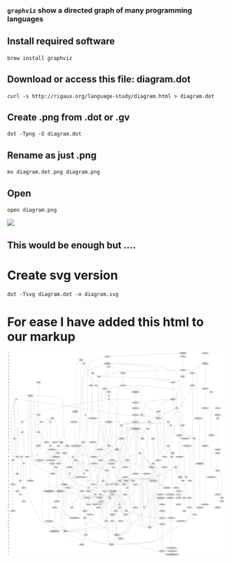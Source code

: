 ### `graphviz` show a directed graph of many programming languages

## Install required software

    brew install graphviz

## Download or access this file: diagram.dot

    curl -s http://rigaux.org/language-study/diagram.html > diagram.dot

## Create .png from .dot or .gv

    dot -Tpng -O diagram.dot

## Rename as just .png

    mv diagram.dot.png diagram.png

## Open

    open diagram.png

![](https://github.com/jasonleonhard/languages/blob/master/diagram.png?raw=true)

## This would be enough but ....

# Create svg version

    dot -Tsvg diagram.dot -o diagram.svg

# For ease I have added this html to our markup

![](./diagram.svg?raw=true)
